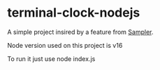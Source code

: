 # terminal-clock-nodejs

A simple project insired by a feature from [Sampler](https://github.com/sqshq/sampler).

Node version used on this project is v16

To run it just use node index.js
